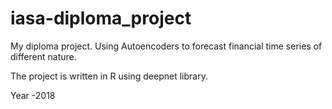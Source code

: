 # iasa-diploma_project
My diploma project. Using Autoencoders to forecast financial time series of different nature.

The project is written in R using deepnet library.

Year -2018
